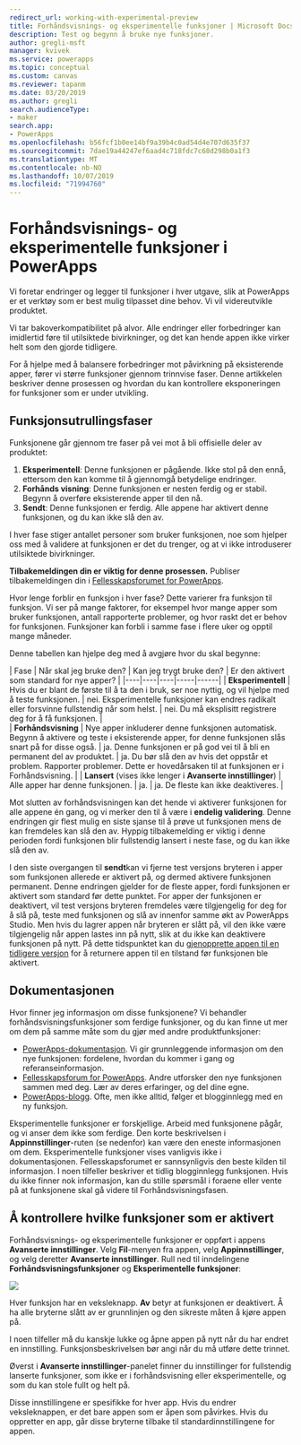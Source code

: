 ```yaml
---
redirect_url: working-with-experimental-preview
title: Forhåndsvisnings- og eksperimentelle funksjoner | Microsoft Docs
description: Test og begynn å bruke nye funksjoner.
author: gregli-msft
manager: kvivek
ms.service: powerapps
ms.topic: conceptual
ms.custom: canvas
ms.reviewer: tapanm
ms.date: 03/20/2019
ms.author: gregli
search.audienceType:
- maker
search.app:
- PowerApps
ms.openlocfilehash: b56fcf1b0ee14bf9a39b4c0ad54d4e707d635f37
ms.sourcegitcommit: 7dae19a44247ef6aad4c718fdc7c68d298b0a1f3
ms.translationtype: MT
ms.contentlocale: nb-NO
ms.lasthandoff: 10/07/2019
ms.locfileid: "71994760"
---
```

# <a name="understand-experimental-and-preview-features-in-powerapps"></a>Forhåndsvisnings- og eksperimentelle funksjoner i PowerApps

Vi foretar endringer og legger til funksjoner i hver utgave, slik at PowerApps er et verktøy som er best mulig tilpasset dine behov. Vi vil videreutvikle produktet.  

Vi tar bakoverkompatibilitet på alvor. Alle endringer eller forbedringer kan imidlertid føre til utilsiktede bivirkninger, og det kan hende appen ikke virker helt som den gjorde tidligere.

For å hjelpe med å balansere forbedringer mot påvirkning på eksisterende apper, fører vi større funksjoner gjennom trinnvise faser. Denne artikkelen beskriver denne prosessen og hvordan du kan kontrollere eksponeringen for funksjoner som er under utvikling.

## <a name="feature-roll-out-stages"></a>Funksjonsutrullingsfaser

Funksjonene går gjennom tre faser på vei mot å bli offisielle deler av produktet:

1. **Eksperimentell**:  Denne funksjonen er pågående. Ikke stol på den ennå, ettersom den kan komme til å gjennomgå betydelige endringer.
1. **Forhånds visning**:  Denne funksjonen er nesten ferdig og er stabil. Begynn å overføre eksisterende apper til den nå.
1. **Sendt**:  Denne funksjonen er ferdig. Alle appene har aktivert denne funksjonen, og du kan ikke slå den av.

I hver fase stiger antallet personer som bruker funksjonen, noe som hjelper oss med å validere at funksjonen er det du trenger, og at vi ikke introduserer utilsiktede bivirkninger.

**Tilbakemeldingen din er viktig for denne prosessen.**  Publiser tilbakemeldingen din i [Fellesskapsforumet for PowerApps](https://powerusers.microsoft.com/t5/PowerApps-Community/ct-p/PowerApps1).

Hvor lenge forblir en funksjon i hver fase? Dette varierer fra funksjon til funksjon. Vi ser på mange faktorer, for eksempel hvor mange apper som bruker funksjonen, antall rapporterte problemer, og hvor raskt det er behov for funksjonen. Funksjoner kan forbli i samme fase i flere uker og opptil mange måneder.

Denne tabellen kan hjelpe deg med å avgjøre hvor du skal begynne: 

| Fase | Når skal jeg bruke den? | Kan jeg trygt bruke den? | Er den aktivert som standard for nye apper? | 
|----|----|----|-----|------|
| **Eksperimentell** | Hvis du er blant de første til å ta den i bruk, ser noe nyttig, og vil hjelpe med å teste funksjonen. | nei.  Eksperimentelle funksjoner kan endres radikalt eller forsvinne fullstendig når som helst. | nei. Du må eksplisitt registrere deg for å få funksjonen.  |  
| **Forhåndsvisning** | Nye apper inkluderer denne funksjonen automatisk.  Begynn å aktivere og teste i eksisterende apper, for denne funksjonen slås snart på for disse også. | ja. Denne funksjonen er på god vei til å bli en permanent del av produktet.  | ja. Du bør slå den av hvis det oppstår et problem.  Rapporter problemer. Dette er hovedårsaken til at funksjonen er i Forhåndsvisning. | 
| **Lansert** (vises ikke lenger i **Avanserte innstillinger**) | Alle apper har denne funksjonen. | ja. | ja.  De fleste kan ikke deaktiveres.  |  

Mot slutten av forhåndsvisningen kan det hende vi aktiverer funksjonen for alle appene én gang, og vi merker den til å være i **endelig validering**.  Denne endringen gir flest mulig en siste sjanse til å prøve ut funksjonen mens de kan fremdeles kan slå den av. Hyppig tilbakemelding er viktig i denne perioden fordi funksjonen blir fullstendig lansert i neste fase, og du kan ikke slå den av.

I den siste overgangen til **sendt**kan vi fjerne test versjons bryteren i apper som funksjonen allerede er aktivert på, og dermed aktivere funksjonen permanent. Denne endringen gjelder for de fleste apper, fordi funksjonen er aktivert som standard før dette punktet. For apper der funksjonen er deaktivert, vil test versjons bryteren fremdeles være tilgjengelig for deg for å slå på, teste med funksjonen og slå av innenfor samme økt av PowerApps Studio. Men hvis du lagrer appen når bryteren er slått på, vil den ikke være tilgjengelig når appen lastes inn på nytt, slik at du ikke kan deaktivere funksjonen på nytt. På dette tidspunktet kan du [gjenopprette appen til en tidligere versjon](restore-an-app.md) for å returnere appen til en tilstand før funksjonen ble aktivert.

## <a name="documentation"></a>Dokumentasjonen

Hvor finner jeg informasjon om disse funksjonene?  Vi behandler forhåndsvisningsfunksjoner som ferdige funksjoner, og du kan finne ut mer om dem på samme måte som du gjør med andre produktfunksjoner: 
- [PowerApps-dokumentasjon](https://docs.microsoft.com/powerapps/maker/canvas-apps/getting-started). Vi gir grunnleggende informasjon om den nye funksjonen: fordelene, hvordan du kommer i gang og referanseinformasjon.
- [Fellesskapsforum for PowerApps](https://powerusers.microsoft.com/t5/PowerApps-Community/ct-p/PowerApps1).  Andre utforsker den nye funksjonen sammen med deg. Lær av deres erfaringer, og del dine egne.
- [PowerApps-blogg](https://powerapps.microsoft.com/blog/).  Ofte, men ikke alltid, følger et blogginnlegg med en ny funksjon.

Eksperimentelle funksjoner er forskjellige.  Arbeid med funksjonene pågår, og vi anser dem ikke som ferdige. Den korte beskrivelsen i **Appinnstillinger**-ruten (se nedenfor) kan være den eneste informasjonen om dem. Eksperimentelle funksjoner vises vanligvis ikke i dokumentasjonen. Fellesskapsforumet er sannsynligvis den beste kilden til informasjon.  I noen tilfeller beskriver et tidlig blogginnlegg funksjonen.  Hvis du ikke finner nok informasjon, kan du stille spørsmål i foraene eller vente på at funksjonene skal gå videre til Forhåndsvisningsfasen.

## <a name="controlling-which-features-are-enabled"></a>Å kontrollere hvilke funksjoner som er aktivert

Forhåndsvisnings- og eksperimentelle funksjoner er oppført i appens **Avanserte innstillinger**.  Velg **Fil**-menyen fra appen, velg **Appinnstillinger**, og velg deretter **Avanserte innstillinger**. Rull ned til inndelingene **Forhåndsvisningsfunksjoner** og **Eksperimentelle funksjoner**:

![](media/working-with-experimental/advanced-settings.png)

Hver funksjon har en veksleknapp.  **Av** betyr at funksjonen er deaktivert.  Å ha alle bryterne slått av er grunnlinjen og den sikreste måten å kjøre appen på.

I noen tilfeller må du kanskje lukke og åpne appen på nytt når du har endret en innstilling.  Funksjonsbeskrivelsen bør angi når du må utføre dette trinnet.

Øverst i **Avanserte innstillinger**-panelet finner du innstillinger for fullstendig lanserte funksjoner, som ikke er i forhåndsvisning eller eksperimentelle, og som du kan stole fullt og helt på. 

Disse innstillingene er spesifikke for hver app. Hvis du endrer veksleknappen, er det bare appen som er åpen som påvirkes. Hvis du oppretter en app, går disse bryterne tilbake til standardinnstillingene for appen.
